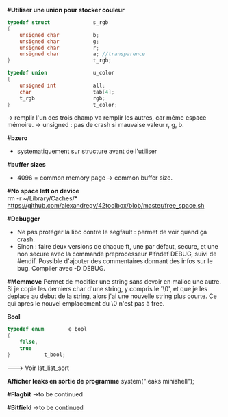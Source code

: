 <strong>#Utiliser une union pour stocker couleur</strong>

```c
typedef struct				s_rgb
{
	unsigned char			b;
	unsigned char			g;
	unsigned char			r;
	unsigned char			a; //transparence
}							t_rgb;

typedef union				u_color
{
	unsigned int			all;
	char					tab[4];
	t_rgb					rgb;
}							t_color;
```
-> remplir l'un des trois champ va remplir les autres, car même espace mémoire.
-> unsigned : pas de crash si mauvaise valeur r, g, b.

<strong>#bzero</strong> 
- systematiquement sur structure avant de l'utiliser

<strong>#buffer sizes</strong>
- 4096 = common memory page -> common buffer size.

<strong>#No space left on device</strong> \
 rm -r ~/Library/Caches/* \
 https://github.com/alexandregv/42toolbox/blob/master/free_space.sh

<strong>#Debugger</strong> 
- Ne pas protéger la libc contre le segfault : permet de voir quand ça crash.
- Sinon : faire deux versions de chaque ft, une par défaut, secure, et une non secure avec la commande preprocesseur #ifndef DEBUG, suivi de #endif. Possible d'ajouter des commentaires donnant des infos sur le bug. Compiler avec -D DEBUG. 

<strong>#Memmove</strong> 
Permet de modifier une string sans devoir en malloc une autre. Si je copie les derniers char d'une string, y compris le '\0', et que je les deplace au debut de la string, alors j'ai une nouvelle string plus courte. Ce qui apres le nouvel emplacement du \0 n'est pas à free.

<strong>Bool</strong> 
```c
typedef enum		e_bool
{
	false,
	true
}			t_bool;
```
---> Voir lst_list_sort


<strong>Afficher leaks en sortie de programme</strong> 
system("leaks minishell");


<strong>#Flagbit</strong>
->to be continued

<strong>#Bitfield</strong>
->to be continued
